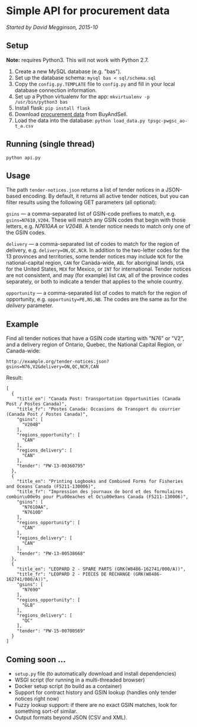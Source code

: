 # Simple API for procurement data

_Started by David Megginson, 2015-10_

## Setup

**Note:** requires Python3.  This will not work with Python 2.7.

1. Create a new MySQL database (e.g. "bas").
2. Set up the database schema: ``mysql bas < sql/schema.sql``
3. Copy the ``config.py.TEMPLATE`` file to ``config.py`` and fill in your local database connection information.
4. Set up a Python virtualenv for the app: ``mkvirtualenv -p /usr/bin/python3 bas``
5. Install flask: ``pip install flask``
6. Download [procurement data](https://buyandsell.gc.ca/procurement-data/csv/tender/active) from BuyAndSell.
7. Load the data into the database: ``python load_data.py tpsgc-pwgsc_ao-t_a.csv``

## Running (single thread)

```
python api.py
```

## Usage

The path ``tender-notices.json`` returns a list of tender notices in a JSON-based encoding. By default, it returns all active tender notices, but you can filter results using the following GET parameters (all optional):

``gsins`` — a comma-separated list of GSIN-code prefixes to match, e.g. ``gsins=N7610,V204``.  These will match any GSIN codes that begin with those letters, e.g. _N7610AA_ or _V204B._  A tender notice needs to match only one of the GSIN codes.

``delivery`` — a comma-separated list of codes to match for the region of delivery, e.g. ``delivery=ON,QC,NCR``.  In addition to the two-letter codes for the 13 provinces and territories, some tender notices may include ``NCR`` for the national-capital region, ``CAN`` for Canada-wide, ``ABL`` for aboriginal lands, ``USA`` for the United States, ``MEX`` for Mexico, or ``INT`` for international.  Tender notices are not consistent, and may (for example) list ``CAN``, all of the province codes separately, or both to indicate a tender that applies to the whole country.

``opportunity`` — a comma-separated list of codes to match for the region of opportunity, e.g. ``opportunity=PE,NS,NB``.  The codes are the same as for the _delivery_ parameter.

## Example

Find all tender notices that have a GSIN code starting with "N76" or "V2", and a delivery region of Ontario, Quebec, the National Capital Region, or Canada-wide:

```
http://example.org/tender-notices.json?gsins=N76,V2&delivery=ON,QC,NCR,CAN
```

Result:

```
[
  {
    "title_en": "Canada Post: Transportation Opportunities (Canada Post / Postes Canada)",
    "title_fr": "Postes Canada: Occasions de Transport du courrier (Canada Post / Postes Canada)",
    "gsins": [
      "V204B"
    ],
    "regions_opportunity": [
      "CAN"
    ],
    "regions_delivery": [
      "CAN"
    ],
    "tender": "PW-13-00360795"
  },
  {
    "title_en": "Printing Logbooks and Combined Forms for Fisheries and Oceans Canada (F5211-130006)",
    "title_fr": "Impression des journaux de bord et des formulaires combin\u00e9s pour P\u00eaches et Oc\u00e9ans Canada (F5211-130006)",
    "gsins": [
      "N7610AA",
      "N7610D"
    ],
    "regions_opportunity": [
      "CAN"
    ],
    "regions_delivery": [
      "CAN"
    ],
    "tender": "PW-13-00538668"
  },
  {
    "title_en": "LEOPARD 2 - SPARE PARTS (GRK(W8486-162741/000/A))",
    "title_fr": "LEOPARD 2 - PIECES DE RECHANGE (GRK(W8486-162741/000/A))",
    "gsins": [
      "N7690"
    ],
    "regions_opportunity": [
      "GLB"
    ],
    "regions_delivery": [
      "QC"
    ],
    "tender": "PW-15-00700569"
  }
]
```

## Coming soon ...

* ``setup.py`` file (to automatically download and install dependencies)
* WSGI script (for running in a multi-threaded browser)
* Docker setup script (to build as a container)
* Support for contract history and GSIN lookup (handles only tender notices right now)
* Fuzzy lookup support: if there are no exact GSIN matches, look for something sort-of similar.
* Output formats beyond JSON (CSV and XML).

